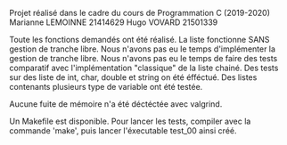 Projet réalisé dans le cadre du cours de Programmation C (2019-2020)
Marianne LEMOINNE 21414629
Hugo VOVARD 21501339

Toute les fonctions demandés ont été réalisé.
La liste fonctionne SANS gestion de tranche libre. Nous n'avons pas eu le temps d'implémenter la gestion de tranche libre.
Nous n'avons pas eu le temps de faire des tests comparatif avec l'implémentation "classique" de la liste chainé.
Des tests sur des liste de int, char, double et string on été éfféctué. Des listes contenants plusieurs type de variable ont été testée.

Aucune fuite de mémoire n'a été déctéctée avec valgrind.

Un Makefile est disponible.
Pour lancer les tests, compiler avec la commande 'make', puis lancer l'éxecutable test_00 ainsi créé.